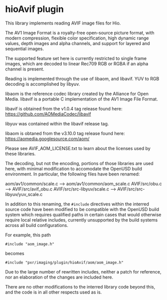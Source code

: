 # hioAvif plugin

This library implements reading AVIF image files for Hio.

The AV1 Image Format is a royalty-free open-source picture format, with modern compression, flexible color specification, high dynamic range values, 
depth images and alpha channels, and support for layered and sequential images.

The supported feature set here is currently restricted to single frame images,
which are decoded to linear Rec709 RGB or RGBA if an alpha channel is present.

Reading is implemented through the use of libaom, and libavif.
YUV to RGB decoding is accomplished by libyuv.

libaom is the reference codec library created by the Alliance for Open Media.
libavif is a portable C implementation of the AV1 Image File Format.

libavif is obtained from the v1.0.4 tag release found here:
https://github.com/AOMediaCodec/libavif

libyuv was contained within the libavif release tag.

libaom is obtaned from the v3.10.0 tag release found here:
https://aomedia.googlesource.com/aom/

Please see AVIF_AOM_LICENSE.txt to learn about the licenses used by these
libraries.

The decoding, but not the encoding, portions of those libraries are used here, 
with minimal modification to accomodate the OpenUSD build environment. In
particular, the following files have been renamed:

aom/av1/common/scale.c --> aom/av1/common/aom_scale.c
AVIF/src/obu.c --> AVIF/src/avif_obu.c
AVIF/src/src-libyuv/scale.c --> AVIF/src/src-libyuv/yuv_scale.c

In addition to this renaming, the `#include` directives within the interred
source code have been modified to be compatible with the OpenUSD build system
which requires qualified paths in certain cases that would otherwise require
local relative includes, currently unsupported by the build systems across all
build configurations.

For example, this path

```
#include "aom_image.h"
```

becomes

```
#include "pxr/imaging/plugin/hioAvif/aom/aom_image.h"
```

Due to the large number of rewritten includes, neither a patch for reference,
nor an elaboration of the changes are included here. 

There are no other modifications to the interred library code beyond this, and
the code is in all other respects used as is.


